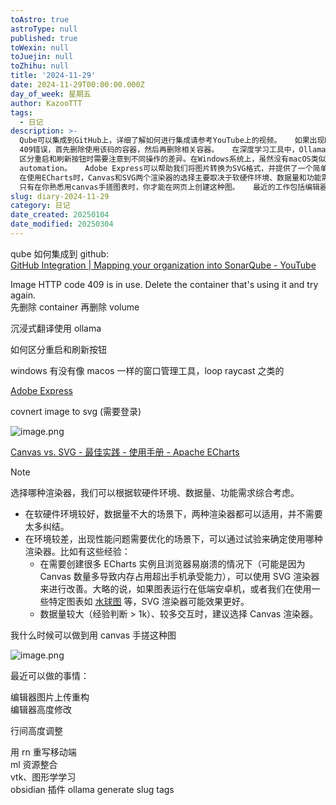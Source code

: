 ```yaml
---
toAstro: true
astroType: null
published: true
toWexin: null
toJuejin: null
toZhihu: null
title: '2024-11-29'
date: 2024-11-29T00:00:00.000Z
day_of_week: 星期五
author: KazooTTT
tags:
  - 日记
description: >-
  Qube可以集成到GitHub上，详细了解如何进行集成请参考YouTube上的视频。   如果出现HTTP
  409错误，首先删除使用该码的容器，然后再删除相关容器。   在深度学习工具中，Ollama是一个非常好的沉浸式翻译工具。  
  区分重启和刷新按钮时需要注意到不同操作的差异。在Windows系统上，虽然没有macOS类似的窗口管理工具，但仍可以使用Raycast等第三方应用进行任务
  automation。   Adobe Express可以帮助我们将图片转换为SVG格式，并提供了一个简单易用的工具。  
  在使用ECharts时，Canvas和SVG两个渲染器的选择主要取决于软硬件环境、数据量和功能需求。在需要优化性能的问题场景下，尝试结合实验来确定使用哪种渲-render器更合适。  
  只有在你熟悉用canvas手搓图表时，你才能在网页上创建这种图。   最近的工作包括编辑器图片上传重构、移动端应用程序的开发以及学习VTK和图形学。
slug: diary-2024-11-29
category: 日记
date_created: 20250104
date_modified: 20250304
---
```


qube 如何集成到 github:  
[GitHub Integration | Mapping your organization into SonarQube - YouTube](<https://www.youtube.com/watch?v=6zvBuZr8CeI>)

Image HTTP code 409 is in use. Delete the container that's using it and try again.  
先删除 container 再删除 volume

沉浸式翻译使用 ollama

如何区分重启和刷新按钮

windows 有没有像 macos 一样的窗口管理工具，loop raycast 之类的

[Adobe Express](<https://new.express.adobe.com/tools/convert-to-svg>)

covnert image to svg (需要登录)

![image.png](<https://pictures.kazoottt.top/2024/11/20241129-771df278cae6c89066af0a9a882f3ff9.png>)

[Canvas vs. SVG - 最佳实践 - 使用手册 - Apache ECharts](<https://echarts.apache.org/handbook/zh/best-practices/canvas-vs-svg/>)

> [!note]
> 选择哪种渲染器，我们可以根据软硬件环境、数据量、功能需求综合考虑。
> 
> - 在软硬件环境较好，数据量不大的场景下，两种渲染器都可以适用，并不需要太多纠结。
> - 在环境较差，出现性能问题需要优化的场景下，可以通过试验来确定使用哪种渲染器。比如有这些经验：
>   - 在需要创建很多 ECharts 实例且浏览器易崩溃的情况下（可能是因为 Canvas 数量多导致内存占用超出手机承受能力），可以使用 SVG 渲染器来进行改善。大略的说，如果图表运行在低端安卓机，或者我们在使用一些特定图表如 [水球图](<https://ecomfe.github.io/echarts-liquidfill/example/>) 等，SVG 渲染器可能效果更好。
>   - 数据量较大（经验判断 > 1k）、较多交互时，建议选择 Canvas 渲染器。

我什么时候可以做到用 canvas 手搓这种图

![image.png](<https://pictures.kazoottt.top/2024/11/20241129-60d83ca2693fd5e9774743f352039c2b.png>)

最近可以做的事情：

编辑器图片上传重构  
编辑器高度修改

行间高度调整

用 rn 重写移动端  
ml 资源整合  
vtk、图形学学习  
obsidian 插件 ollama generate slug tags  
